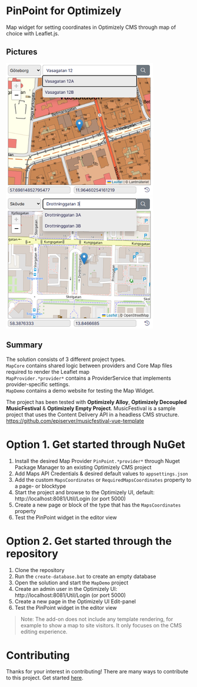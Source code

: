 # PinPoint for Optimizely
Map widget for setting coordinates in Optimizely CMS through map of choice with Leaflet.js.<br/>

## Pictures
<div>
  <img src="https://github.com/iKingCold/Optimizely-PinPoint/blob/main/Pictures/Lantmateriet-AutoComplete-1.png" width="400">
  <img src="https://github.com/iKingCold/Optimizely-PinPoint/blob/main/Pictures/OSM-AutoComplete-1.png" width="400">
</div>

## Summary
The solution consists of 3 different project types.<br/>
`MapCore` contains shared logic between providers and Core Map files required to render the Leaflet map<br/>
`MapProvider.*provider*` contains a ProviderService that implements provider-specific settings.<br/>
`MapDemo` contains a demo website for testing the Map Widget.<br/>

The project has been tested with **Optimizely Alloy**, **Optimizely Decoupled MusicFestival** & **Optimizely Empty Project**.
MusicFestival is a sample project that uses the Content Delivery API in a headless CMS structure. https://github.com/episerver/musicfestival-vue-template

# Option 1. Get started through NuGet
1. Install the desired Map Provider `PinPoint.*provider*` through Nuget Package Manager to an existing Optimizely CMS project
1. Add Maps API Credentials & desired default values to `appsettings.json` 
1. Add the custom `MapsCoordinates` or `RequiredMapsCoordinates` property to a page- or blocktype
1. Start the project and browse to the Optimizely UI, default: http://localhost:8081/Util/Login (or port 5000)
1. Create a new page or block of the type that has the `MapsCoordinates` property
1. Test the PinPoint widget in the editor view

# Option 2. Get started through the repository
1. Clone the repository
1. Run the `create-database.bat` to create an empty database
1. Open the solution and start the `MapDemo` project 
1. Create an admin user in the Optimizely UI: http://localhost:8081/Util/Login (or port 5000)
1. Create a new page in the Optimizely UI Edit-panel
1. Test the PinPoint widget in the editor view

> Note: The add-on does not include any template rendering, for example to show a map to site visitors. It only focuses on the CMS editing experience.

# Contributing
Thanks for your interest in contributing! There are many ways to contribute to this project. Get started [here](./CONTRIBUTING.md).
